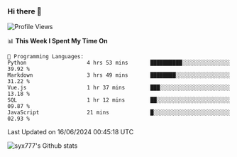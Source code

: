 ### Hi there 👋

<!--
**syx777/syx777** is a ✨ _special_ ✨ repository because its `README.md` (this file) appears on your GitHub profile.

Here are some ideas to get you started:

- 🔭 I’m currently working on ...
- 🌱 I’m currently learning ...
- 👯 I’m looking to collaborate on ...
- 🤔 I’m looking for help with ...
- 💬 Ask me about ...
- 📫 How to reach me: ...
- 😄 Pronouns: ...
- ⚡ Fun fact: ...
-->
<!--START_SECTION:waka-->
![Profile Views](http://img.shields.io/badge/Profile%20Views-44-blue)

📊 **This Week I Spent My Time On** 

```text
💬 Programming Languages: 
Python                   4 hrs 53 mins       ██████████░░░░░░░░░░░░░░░   39.92 % 
Markdown                 3 hrs 49 mins       ████████░░░░░░░░░░░░░░░░░   31.22 % 
Vue.js                   1 hr 37 mins        ███░░░░░░░░░░░░░░░░░░░░░░   13.18 % 
SQL                      1 hr 12 mins        ██░░░░░░░░░░░░░░░░░░░░░░░   09.87 % 
JavaScript               21 mins             █░░░░░░░░░░░░░░░░░░░░░░░░   02.93 % 
```


 Last Updated on 16/06/2024 00:45:18 UTC
<!--END_SECTION:waka-->

![syx777's Github stats](https://github-readme-stats-syx777.vercel.app/api?username=syx777&show_icons=true&count_private=true)
